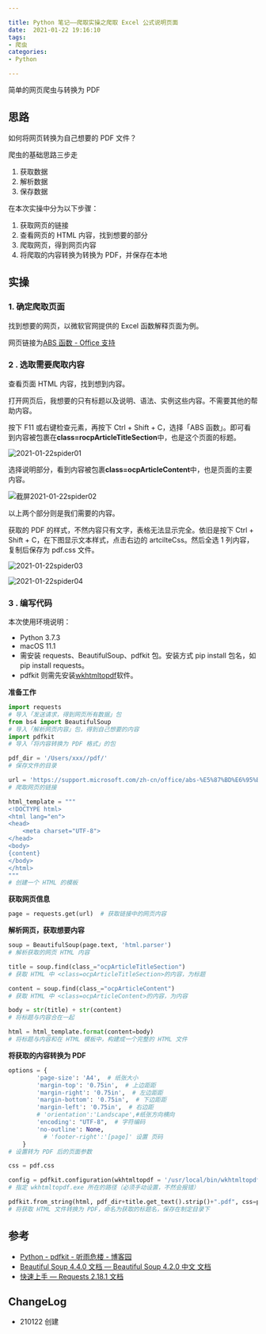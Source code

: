 ```yaml
---

title: Python 笔记——爬取实操之爬取 Excel 公式说明页面
date:  2021-01-22 19:16:10
tags: 
- 爬虫
categories: 
- Python 

---
```


简单的网页爬虫与转换为 PDF 

<!--more-->

## 思路
如何将网页转换为自己想要的 PDF 文件？

爬虫的基础思路三步走
1. 获取数据
2. 解析数据
3. 保存数据

在本次实操中分为以下步骤：

1. 获取网页的链接
2. 查看网页的 HTML 内容，找到想要的部分
3. 爬取网页，得到网页内容
4. 将爬取的内容转换为转换为 PDF，并保存在本地

## 实操 
### 1. 确定爬取页面

找到想要的网页，以微软官网提供的 Excel 函数解释页面为例。

网页链接为[ABS 函数 - Office 支持](https://support.microsoft.com/zh-cn/office/abs-%E5%87%BD%E6%95%B0-3420200f-5628-4e8c-99da-c99d7c87713c)
### 2 . 选取需要爬取内容
查看页面 HTML 内容，找到想到内容。

打开网页后，我想要的只有标题以及说明、语法、实例这些内容。不需要其他的帮助内容。

按下 F11 或右键检查元素，再按下 Ctrl + Shift + C，选择「ABS 函数」。即可看到内容被包裹在**class=rocpArticleTitleSection**中，也是这个页面的标题。

![2021-01-22spider01](https://blgo-1258469251.image.myqcloud.com/2021-01-22spider01.png)

选择说明部分，看到内容被包裹**class=ocpArticleContent**中，也是页面的主要内容。

![截屏2021-01-22spider02](https://blgo-1258469251.image.myqcloud.com/%E6%88%AA%E5%B1%8F2021-01-22spider02.png)

以上两个部分则是我们需要的内容。

获取的 PDF 的样式，不然内容只有文字，表格无法显示完全。依旧是按下 Ctrl + Shift + C，在下图显示文本样式，点击右边的 artcilteCss。然后全选 1 列内容，复制后保存为 pdf.css 文件。

![2021-01-22spider03](https://blgo-1258469251.image.myqcloud.com/2021-01-22spider03.png)

![2021-01-22spider04](https://blgo-1258469251.image.myqcloud.com/2021-01-22spider04.png)


### 3 . 编写代码
本次使用环境说明：

- Python 3.7.3
- macOS 11.1 
- 需安装 requests、BeautifulSoup、pdfkit 包。安装方式  pip install 包名，如 pip install requests。
- pdfkit 则需先安装[wkhtmltopdf](https://wkhtmltopdf.org/downloads.html)软件。

**准备工作**

```python
import requests
# 导入「发送请求，得到网页所有数据」包
from bs4 import BeautifulSoup
# 导入「解析网页内容」包，得到自己想要的内容
import pdfkit
# 导入「将内容转换为 PDF 格式」的包

pdf_dir = '/Users/xxx//pdf/'
# 保存文件的目录

url = 'https://support.microsoft.com/zh-cn/office/abs-%E5%87%BD%E6%95%B0-3420200f-5628-4e8c-99da-c99d7c87713c'
# 爬取网页的链接

html_template = """
<!DOCTYPE html>
<html lang="en">
<head>
    <meta charset="UTF-8">
</head>
<body>
{content}
</body>
</html>
"""
# 创建一个 HTML 的模板
```

**获取网页信息**

```python
page = requests.get(url)  # 获取链接中的网页内容
```

**解析网页，获取想要内容**
```python
soup = BeautifulSoup(page.text, 'html.parser')  
# 解析获取的网页 HTML 内容

title = soup.find(class_="ocpArticleTitleSection")
# 获取 HTML 中 <class=ocpArticleTitleSection>的内容，为标题

content = soup.find(class_="ocpArticleContent")
# 获取 HTML 中 <class=ocpArticleContent>的内容，为内容

body = str(title) + str(content)
# 将标题与内容合在一起

html = html_template.format(content=body)
# 将标题与内容和在 HTML 模板中，构建成一个完整的 HTML 文件
```
**将获取的内容转换为 PDF**

```python
options = {
        'page-size': 'A4',  # 纸张大小  
        'margin-top': '0.75in',  # 上边距距
        'margin-right': '0.75in',  # 左边距距
        'margin-bottom': '0.75in',  # 下边距距
        'margin-left': '0.75in',  # 右边距
        # 'orientation':'Landscape',#纸张方向横向
        'encoding': "UTF-8",  # 字符编码
        'no-outline': None, 
          # 'footer-right':'[page]' 设置 页码
    }
# 设置转为 PDF 后的页面参数

css = pdf.css

config = pdfkit.configuration(wkhtmltopdf = '/usr/local/bin/wkhtmltopdf')
# 指定 wkhtmltopdf.exe 所在的路径（必须手动设置，不然会报错）

pdfkit.from_string(html, pdf_dir+title.get_text().strip()+".pdf", css=pdf.css, options=options, configuration=config)
# 将获取 HTML 文件转换为 PDF，命名为获取的标题名，保存在制定目录下
```
## 参考

- [Python - pdfkit - 听雨危楼 - 博客园](https://www.cnblogs.com/Neeo/articles/11566980.html)
- [Beautiful Soup 4.4.0 文档 — Beautiful Soup 4.2.0 中文 文档](https://beautifulsoup.readthedocs.io/zh_CN/v4.4.0/#id48)
- [快速上手 — Requests 2.18.1 文档](https://2.python-requests.org/zh_CN/latest/user/quickstart.html)

## ChangeLog

- 210122 创建
